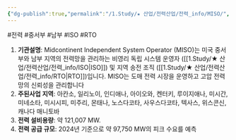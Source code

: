 ```yaml
---
{"dg-publish":true,"permalink":"/1.Study/★ 산업/전력산업/전력_info/MISO/","created":"2024-11-20T21:02:29.230+09:00","updated":"2025-06-03T20:07:21.872+09:00"}
---
```


#전력 #중서부 #남부 #ISO #RTO 

1. **기관설명**: Midcontinent Independent System Operator (MISO)는 미국 중서부와 남부 지역의 전력망을 관리하는 비영리 독립 시스템 운영자 ([[1.Study/★ 산업/전력산업/전력_info/ISO\|ISO]]) 및 지역 송전 조직 ([[1.Study/★ 산업/전력산업/전력_info/RTO\|RTO]])입니다. MISO는 도매 전력 시장을 운영하고 고압 전력망의 신뢰성을 관리합니다
2. **주된사업 지역**: 아칸소, 일리노이, 인디애나, 아이오와, 켄터키, 루이지애나, 미시간, 미네소타, 미시시피, 미주리, 몬태나, 노스다코타, 사우스다코타, 텍사스, 위스콘신, 캐나다 매니토바
3. **전력 설비용량**: 약 121,007 MW.
4. **전력 공급 규모**: 2024년 기준으로 약 97,750 MW의 피크 수요를 예측